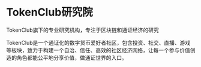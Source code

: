 # TokenClub研究院

TokenClub旗下的专业研究机构，专注于区块链和通证经济的研究

TokenClub是一个通证化的数字货币爱好者社区，包含投资、社交、直播、游戏等板块，致力于构建一个自治、信任、高效的社区经济网络，让每一个参与价值创造的角色都能公平地分享价值，做通证世界的入口。
